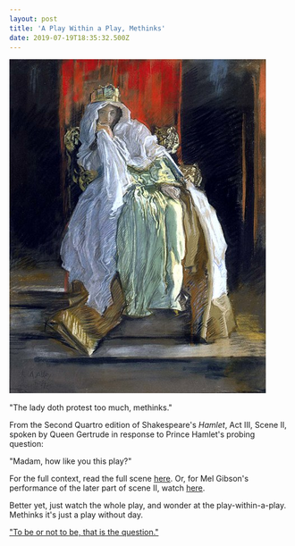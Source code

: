 ```yaml
---
layout: post
title: 'A Play Within a Play, Methinks'
date: 2019-07-19T18:35:32.500Z
---
```

![](/assets/uploads/459px-abbey_-_the_queen_in_hamlet.jpg)

"The lady doth protest too much, methinks."

From the Second Quartro edition of Shakespeare's _Hamlet_, Act III, Scene II, spoken by Queen Gertrude in response to Prince Hamlet's probing question:

"Madam, how like you this play?"

For the full context, read the full scene [here](http://shakespeare.mit.edu/hamlet/hamlet.3.2.html). Or, for Mel Gibson's performance of the later part of scene II, watch [here](https://www.youtube.com/watch?v=KOGjVUa_iIE). 

Better yet, just watch the whole play, and wonder at the play-within-a-play. Methinks it's just a play without day.

["To be or not to be, that is the question."](https://www.youtube.com/watch?v=Vf2TpWsPvgI)
